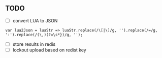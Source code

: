 ## TODO

-[ ] convert LUA to JSON
```
var lua2Json = luaStr => luaStr.replace(/\[|\]/g, '').replace(/=/g, ':').replace(/(\,)(?=\s*})/g, '');
```
-[ ] store results in redis
-[ ] lockout upload based on redist key